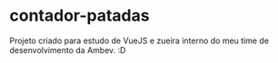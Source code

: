 # contador-patadas

Projeto criado para estudo de VueJS e zueira interno do meu time de desenvolvimento da Ambev. :D
